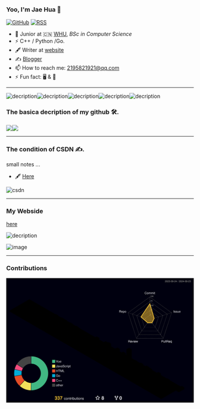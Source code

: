 ### Yoo, I'm Jae Hua 👋

[![GitHub](https://img.shields.io/badge/dynamic/json?logo=github&label=GitHub&labelColor=495867&color=495867&query=%24.data.totalSubs&url=https%3A%2F%2Fapi.spencerwoo.com%2Fsubstats%2F%3Fsource%3Dgithub%26queryKey%3Dhayschan&style=flat-square)](https://github.com/JaeHua)
[![RSS](https://img.shields.io/badge/dynamic/json?logo=rss&logoColor=white&label=RSS&labelColor=95B8D1&color=95B8D1&query=%24.data.totalSubs&url=https%3A%2F%2Fapi.spencerwoo.com%2Fsubstats%2F%3Fsource%3Dfeedly%257Cinoreader%257CfeedsPub%26queryKey%3Dhttps://haysc.tech/feed.xml&style=flat-square)](http://www.xiaocr.fun)

- 🍻 Junior at 🇨🇳 [WHU](https://www.whu.edu.cn), _BSc in Computer Science_
- ⚡ C++ / Python /Go.
- 🖋 Writer at [website](https://www.xiaocr.fun)
- ✍️ [Blogger](http://www.xiaocr.fun)
- 📫 How to reach me: 2195821921@qq.com
- ⚡ Fun fact: 🖥 & 🏀
----------------------

![decription](https://img.shields.io/badge/Language-Python-green)![decription](https://img.shields.io/badge/Language-C++-red)![decription](https://img.shields.io/badge/Language-Rust-yellow)![decription](https://img.shields.io/badge/Language-C-purple)![decription](https://img.shields.io/badge/Language-Go-pink)
<h3>The basica decription of my github 🛠.</h3>


<img align="center"  src="https://github-readme-stats.vercel.app/api?username=JaeHua&show_icons=true&theme=radical"/><img align="center"  src="https://github-readme-stats.vercel.app/api/top-langs/?username=JaeHua&theme=radical&layout=compact"  />

------------------

<h3>The condition of CSDN ✍.</h3>
small notes ...

- 🖋 [Here](https://blog.csdn.net/m0_73421035?type=blog)

![csdn](https://stats.justsong.cn/api/csdn?id=m0_73421035&theme=radical)

----
<h3>My Webside</h3>

[here](http://www.jaehua.top)

![decription](https://stats.justsong.cn/api/website/?url=http://www.xiaocr.fun/&style=flat&logo=github)

![image](https://github.com/JaeHua/JaeHua/assets/126366914/bf54253b-05c5-4dc6-844e-d18a71703fa2)

----
<h3>Contributions</h3>

![Contributions in 3D](/profile-3d-contrib/profile-night-rainbow.svg)
